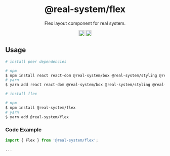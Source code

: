 <h1 align="center">@real-system/flex</h1>
<p align="center">Flex layout component for real system.</p>
<p align="center">
<a href="https://www.npmjs.com/package/@real-system/flex"><img src="https://badgen.net/npm/v/@real-system/flex?label=&icon=npm&color=blue" alt="npm version" height="18"/></a>
<a href="https://www.npmjs.com/package/@real-system/flex"><img src="https://badgen.net/bundlephobia/min/@real-system/flex" alt="minified size" height="18"/></a>
</p>

## Usage

```bash
# install peer dependencies

# npm
$ npm install react react-dom @real-system/box @real-system/styling @real-system/theme
# yarn
$ yarn add react react-dom @real-system/box @real-system/styling @real-system/theme

# install flex

# npm
$ npm install @real-system/flex
# yarn
$ yarn add @real-system/flex
```

### Code Example

```javascript
import { Flex } from '@real-system/flex';

...

```
